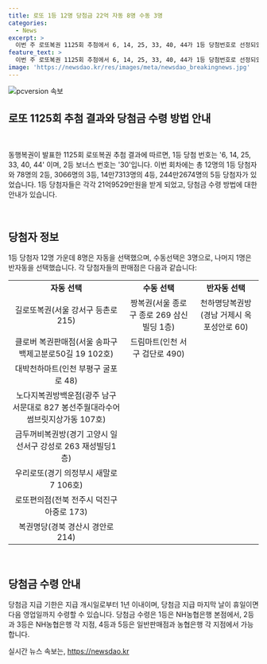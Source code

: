 ```yaml
---
title: 로또 1등 12명 당첨금 22억 자동 8명 수동 3명
categories:
  - News
excerpt: >
  이번 주 로또복권 1125회 추첨에서 6, 14, 25, 33, 40, 44가 1등 당첨번호로 선정되었으며, 2등 보너스 번호는 30이다. 1등 당첨자 12명 중 8명은 자동 선택을 하였고, 당첨금은 21억9529만원씩이다. 당첨금 수령은 NH농협은행 본점에서 1등, NH농협은행 각 지점에서 2등과 3등, 일반판매점과 농협은행 각 지점에서 4등과 5등이 가능하며, 1년 이내에 수령해아 한다.
feature_text: >
  이번 주 로또복권 1125회 추첨에서 6, 14, 25, 33, 40, 44가 1등 당첨번호로 선정되었으며, 2등 보너스 번호는 30이다. 1등 당첨자 12명 중 8명은 자동 선택을 하였고, 당첨금은 21억9529만원씩이다. 당첨금 수령은 NH농협은행 본점에서 1등, NH농협은행 각 지점에서 2등과 3등, 일반판매점과 농협은행 각 지점에서 4등과 5등이 가능하며, 1년 이내에 수령해아 한다.
image: 'https://newsdao.kr/res/images/meta/newsdao_breakingnews.jpg'
---
```


<p><img src="https://newsdao.kr/res/images/meta/newsdao_breakingnews.jpg" alt="pcversion 속보" /></p>

<h2 data-ke-size="size26">로또 1125회 추첨 결과와 당첨금 수령 방법 안내</h2>

<p data-ke-size="size16">&nbsp;</p>

<p>동행복권이 발표한 1125회 로또복권 추첨 결과에 따르면, 1등 당첨 번호는 '6, 14, 25, 33, 40, 44' 이며, 2등 보너스 번호는 '30'입니다. 이번 회차에는 총 12명의 1등 당첨자와 78명의 2등, 3066명의 3등, 14만7313명의 4등, 244만2674명의 5등 당첨자가 있었습니다. 1등 당첨자들은 각각 21억9529만원을 받게 되었고, 당첨금 수령 방법에 대한 안내가 있습니다.</p>

<p data-ke-size="size16">&nbsp;</p>

<h2 data-ke-size="size24">당첨자 정보</h2>

<p data-ke-size="size16">1등 당첨자 12명 가운데 8명은 자동을 선택했으며, 수동선택은 3명으로, 나머지 1명은 반자동을 선택했습니다. 각 당첨자들의 판매점은 다음과 같습니다:</p>

<table>
    <tr>
        <td style="text-align: center; height: 17px;"><b>자동 선택</b></td>
        <td style="text-align: center; height: 17px;"><b>수동 선택</b></td>
        <td style="text-align: center; height: 17px;"><b>반자동 선택</b></td>
    </tr>
    <tr>
        <td style="text-align: center; height: 17px;">길로또복권(서울 강서구 등촌로 215)</td>
        <td style="text-align: center; height: 17px;">짱복권(서울 종로구 종로 269 삼신빌딩 1층)</td>
        <td style="text-align: center; height: 17px;">천하명당복권방(경남 거제시 옥포성안로 60)</td>
    </tr>
    <tr>
        <td style="text-align: center; height: 17px;">클로버 복권판매점(서울 송파구 백제고분로50길 19 102호)</td>
        <td style="text-align: center; height: 17px;">드림마트(인천 서구 검단로 490)</td>
        <td style="text-align: center; height: 17px;"></td>
    </tr>
    <tr>
        <td style="text-align: center; height: 17px;">대박천하마트(인천 부평구 굴포로 48)</td>
        <td style="text-align: center; height: 17px;"></td>
        <td style="text-align: center; height: 17px;"></td>
    </tr>
    <tr>
        <td style="text-align: center; height: 17px;">노다지복권방백운점(광주 남구 서문대로 827 봉선주월대라수어썸브릿지상가동 107호)</td>
        <td style="text-align: center; height: 17px;"></td>
        <td style="text-align: center; height: 17px;"></td>
    </tr>
    <tr>
        <td style="text-align: center; height: 17px;">금두꺼비복권방(경기 고양시 일선서구 강성로 263 재성빌딩1층)</td>
        <td style="text-align: center; height: 17px;"></td>
        <td style="text-align: center; height: 17px;"></td>
    </tr>
    <tr>
        <td style="text-align: center; height: 17px;">우리로또(경기 의정부시 새말로 7 106호)</td>
        <td style="text-align: center; height: 17px;"></td>
        <td style="text-align: center; height: 17px;"></td>
    </tr>
    <tr>
        <td style="text-align: center; height: 17px;">로또편의점(전북 전주시 덕진구 아중로 173)</td>
        <td style="text-align: center; height: 17px;"></td>
        <td style="text-align: center; height: 17px;"></td>
    </tr>
    <tr>
        <td style="text-align: center; height: 17px;">복권명당(경북 경산시 경안로 214)</td>
        <td style="text-align: center; height: 17px;"></td>
        <td style="text-align: center; height: 17px;"></td>
    </tr>
</table>

<p data-ke-size="size16">&nbsp;</p>

<h2 data-ke-size="size24">당첨금 수령 안내</h2>

<p data-ke-size="size16">당첨금 지급 기한은 지급 개시일로부터 1년 이내이며, 당첨금 지급 마지막 날이 휴일이면 다음 영업일까지 수령할 수 있습니다. 당첨금 수령은 1등은 NH농협은행 본점에서, 2등과 3등은 NH농협은행 각 지점, 4등과 5등은 일반판매점과 농협은행 각 지점에서 가능합니다.</p>
실시간 뉴스 속보는, <a href="https://newsdao.kr" rel="dofollow">https://newsdao.kr</a>


